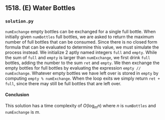 ## 1518. (E) Water Bottles

### `solution.py`
`numExchange` empty bottles can be exchanged for a single full bottle. When initially given `numBottles` full bottles, we are asked to return the maximum number of full bottles that can be consumed. Since there is no closed form formula that can be evaluated to determine this value, we must simulate the process instead. We initialize 2 aptly named integers `full` and `empty`. While the sum of `full` and `empty` is larger than `numExchange`, we first drink `full` bottles, adding the number to the sum `ret` and `empty`. We then exchange the empty bottles for full bottles by evaluating the expression `empty // numExchange`. Whatever empty bottles we have left over is stored in `empty` by computing `empty % numExchange`. When the loop exits we simply return `ret + full`, since there may still be full bottles that are left over.  

#### Conclusion
This solution has a time complexity of $O(\log_m n)$ where $n$ is `numBottles` and `numExchange` is $m$.  
  

